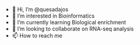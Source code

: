 - 👋 Hi, I’m @quesadajos
- 👀 I’m interested in Bioinformatics
- 🌱 I’m currently learning Biological enrichment
- 💞️ I’m looking to collaborate on RNA-seq analysis
- 📫 How to reach me 

<!---
quesadajos/quesadajos is a ✨ special ✨ repository because its `README.md` (this file) appears on your GitHub profile.
You can click the Preview link to take a look at your changes.
--->
